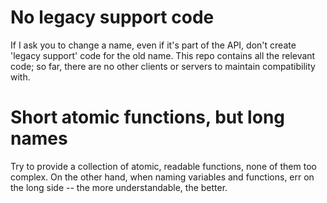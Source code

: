 # No legacy support code

If I ask you to change a name, even if it's part of the API,
don't create 'legacy support' code for the old name.
This repo contains all the relevant code; so far,
there are no other clients or servers to maintain compatibility with.

# Short atomic functions, but long names

Try to provide a collection of atomic, readable functions, none of them too complex. On the other hand, when naming variables and functions, err on the long side -- the more understandable, the better.
